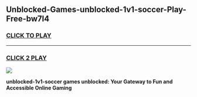 
## Unblocked-Games-unblocked-1v1-soccer-Play-Free-bw7l4
<h3>
<a href="https://premium76.site?title=unblocked-1v1-soccer&ref=19M">CLICK TO PLAY</a></h3>
<hr>

<h3>
<a href="https://premium76.site?title=unblocked-1v1-soccer&ref=19M">CLICK 2 PLAY</a>
  
</h3>

<a href="https://premium76.site?title=unblocked-1v1-soccer&ref=19M"><img src="https://clearcache.store/games.png"></a>


**unblocked-1v1-soccer games unblocked: Your Gateway to Fun and Accessible Online Gaming**

